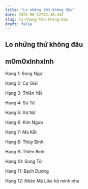 ```yaml
---
title: "Lo những thứ không đâu"
date: 2025-06-12T22:38:44Z
slug: lo-nhung-thu-khong-dau
draft: false
---
```


## Lo những thứ không đâu

## m0m0xInhxInh

Hạng 1: Song Ngư

Hạng 2: Cự Giải

Hạng 3: Thiên Yết

Hạng 4: Sư Tử

Hạng 5: Xử Nữ

Hạng 6: Kim Ngưu

Hạng 7: Ma Kết

Hạng 8: Thủy Bình

Hạng 9: Thiên Bình

Hạng 10: Song Tử

Hạng 11: Bạch Dương

Hạng 12: Nhân Mã
Like hộ mình nha